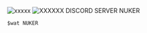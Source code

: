 ![xxxxx](https://github.com/user-attachments/assets/68296ef2-0c9f-4067-af11-af483fa10d09)
![XXXXXX](https://github.com/user-attachments/assets/e44a4833-33b2-4a29-8f9e-0fa8b0a4ce16)
DISCORD SERVER NUKER

    $wat NUKER
